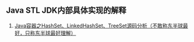 Java STL JDK内部具体实现的解释
---

1. <a href = "https://hestyle.blog.csdn.net/article/details/105723602">Java容器之HashSet、LinkedHashSet、TreeSet源码分析（不敢称东半球最好，只称东半球最好理解）</a>